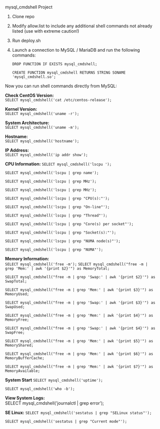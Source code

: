 mysql_cmdshell Project

1) Clone repo
2) Modify allow.list to include any additional shell commands not already listed (use with extreme caution!)
3) Run deploy.sh
4) Launch a connection to MySQL / MariaDB and run the following commands:
   
   `DROP FUNCTION IF EXISTS mysql_cmdshell;`
   
   `CREATE FUNCTION mysql_cmdshell RETURNS STRING SONAME 'mysql_cmdshell.so';`


Now you can run shell commands directly from MySQL:


**Check CentOS Version:**       
    `SELECT mysql_cmdshell('cat /etc/centos-release');`
    
**Kernel Version:**       
    `SELECT mysql_cmdshell('uname -r');`
    
**System Architecture:**    
    `SELECT mysql_cmdshell('uname -m');`
    
**Hostname:**     
    `SELECT mysql_cmdshell('hostname');`
    
**IP Address:**    
    `SELECT mysql_cmdshell('ip addr show');`

**CPU Information:**
  `SELECT mysql_cmdshell('lscpu ');`
  
  `SELECT mysql_cmdshell('lscpu | grep name');`
  
  `SELECT mysql_cmdshell('lscpu | grep MHz');`
  
  `SELECT mysql_cmdshell('lscpu | grep MHz');`
  
  `SELECT mysql_cmdshell('lscpu | grep "CPU(s):"');`
  
  `SELECT mysql_cmdshell('lscpu | grep "On-line"');`
  
  `SELECT mysql_cmdshell('lscpu | grep "Thread"');`
  
  `SELECT mysql_cmdshell('lscpu | grep "Core(s) per socket"');`
  
  `SELECT mysql_cmdshell('lscpu | grep "Socket(s):"');`
  
  `SELECT mysql_cmdshell('lscpu | grep "NUMA node(s)"');`
  
  `SELECT mysql_cmdshell('lscpu | grep "NUMA"');`

**Memory Information:**    
  `SELECT mysql_cmdshell('free -m');`
  `SELECT mysql_cmdshell("free -m | grep 'Mem:' | awk '{print $2}'") as MemoryTotal;`
  
  `SELECT mysql_cmdshell("free -m | grep 'Swap:' | awk '{print $2}'") as SwapTotal;`
  
  `SELECT mysql_cmdshell("free -m | grep 'Mem:' | awk '{print $3}'") as MemoryUsed;`
  
  `SELECT mysql_cmdshell("free -m | grep 'Swap:' | awk '{print $3}'") as SwapUsed;`
  
  `SELECT mysql_cmdshell("free -m | grep 'Mem:' | awk '{print $4}'") as MemoryFree;`
  
  `SELECT mysql_cmdshell("free -m | grep 'Swap:' | awk '{print $4}'") as SwapFree;`
  
  `SELECT mysql_cmdshell("free -m | grep 'Mem:' | awk '{print $5}'") as MemoryShared;`
  
  `SELECT mysql_cmdshell("free -m | grep 'Mem:' | awk '{print $6}'") as MemoryBufferCache;`
  
  `SELECT mysql_cmdshell("free -m | grep 'Mem:' | awk '{print $7}'") as MemoryAvailable;`

**System Start**
  `SELECT mysql_cmdshell('uptime');`
  
  `SELECT mysql_cmdshell('who -b');`

**View System Logs:**    
    SELECT mysql_cmdshell('journalctl | grep error');

**SE Linux:** 
  `SELECT mysql_cmdshell('sestatus | grep "SELinux status"');`
  
  `SELECT mysql_cmdshell('sestatus | grep "Current mode"');`
